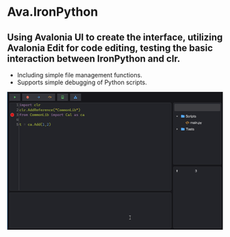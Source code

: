# Ava.IronPython
## Using Avalonia UI to create the interface, utilizing Avalonia Edit for code editing, testing the basic interaction between IronPython and clr.
- Including simple file management functions.
- Supports simple debugging of Python scripts.	

![demo image](https://github.com/JamesBaiJun/Ava.IronPython/blob/master/Images/pic1.gif)
